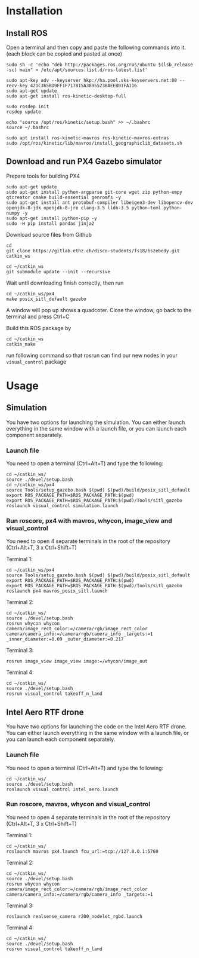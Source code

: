 # Installation
## Install ROS
Open a terminal and then copy and paste the following commands into it. (each block can be copied and pasted at once)
```
sudo sh -c 'echo "deb http://packages.ros.org/ros/ubuntu $(lsb_release -sc) main" > /etc/apt/sources.list.d/ros-latest.list'
```
```
sudo apt-key adv --keyserver hkp://ha.pool.sks-keyservers.net:80 --recv-key 421C365BD9FF1F717815A3895523BAEEB01FA116
sudo apt-get update
sudo apt-get install ros-kinetic-desktop-full
```
```
sudo rosdep init
rosdep update
```
```
echo "source /opt/ros/kinetic/setup.bash" >> ~/.bashrc
source ~/.bashrc
```
```
sudo apt install ros-kinetic-mavros ros-kinetic-mavros-extras
sudo /opt/ros/kinetic/lib/mavros/install_geographiclib_datasets.sh
```

## Download and run PX4 Gazebo simulator
Prepare tools for building PX4
```
sudo apt-get update
sudo apt-get install python-argparse git-core wget zip python-empy qtcreator cmake build-essential genromfs -y
sudo apt-get install ant protobuf-compiler libeigen3-dev libopencv-dev openjdk-8-jdk openjdk-8-jre clang-3.5 lldb-3.5 python-toml python-numpy -y
sudo apt-get install python-pip -y
sudo -H pip install pandas jinja2
```
Download source files from Github
```
cd
git clone https://gitlab.ethz.ch/disco-students/fs18/bszebedy.git catkin_ws
```
```
cd ~/catkin_ws
git submodule update --init --recursive
```
Wait until downloading finish correctly, then run
```
cd ~/catkin_ws/px4
make posix_sitl_default gazebo
```
A window will pop up shows a quadcoter. Close the window, go back to the terminal and press Ctrl+C

Build this ROS package by
```
cd ~/catkin_ws
catkin_make
```
run following command so that rosrun can find our new nodes in your ```visual_control``` package

# Usage
## Simulation
You have two options for launching the simulation. You can either launch everything in the same window with a launch file, or you can launch each component separately.

### Launch file
You need to open a terminal (Ctrl+Alt+T) and type the following:

```
cd ~/catkin_ws/
source ./devel/setup.bash
cd ~/catkin_ws/px4
source Tools/setup_gazebo.bash $(pwd) $(pwd)/build/posix_sitl_default
export ROS_PACKAGE_PATH=$ROS_PACKAGE_PATH:$(pwd)
export ROS_PACKAGE_PATH=$ROS_PACKAGE_PATH:$(pwd)/Tools/sitl_gazebo
roslaunch visual_control simulation.launch
```

### Run roscore, px4 with mavros, whycon, image_view and visual_control
You need to open 4 separate terminals in the root of the repository (Ctrl+Alt+T, 3 x Ctrl+Shift+T)


Terminal 1:
```
cd ~/catkin_ws/px4
source Tools/setup_gazebo.bash $(pwd) $(pwd)/build/posix_sitl_default
export ROS_PACKAGE_PATH=$ROS_PACKAGE_PATH:$(pwd)
export ROS_PACKAGE_PATH=$ROS_PACKAGE_PATH:$(pwd)/Tools/sitl_gazebo
roslaunch px4 mavros_posix_sitl.launch
```
Terminal 2:
```
cd ~/catkin_ws/
source ./devel/setup.bash
rosrun whycon whycon camera/image_rect_color:=/camera/rgb/image_rect_color camera/camera_info:=/camera/rgb/camera_info _targets:=1 _inner_diameter:=0.09 _outer_diameter:=0.217
```
Terminal 3:
```
rosrun image_view image_view image:=/whycon/image_out
```
Terminal 4:
```
cd ~/catkin_ws/
source ./devel/setup.bash
rosrun visual_control takeoff_n_land
```
## Intel Aero RTF drone
You have two options for launching the code on the Intel Aero RTF drone. You can either launch everything in the same window with a launch file, or you can launch each component separately.

### Launch file
You need to open a terminal (Ctrl+Alt+T) and type the following:


```
cd ~/catkin_ws/
source ./devel/setup.bash
roslaunch visual_control intel_aero.launch
```

### Run roscore, mavros, whycon and visual_control
You need to open 4 separate terminals in the root of the repository (Ctrl+Alt+T, 3 x Ctrl+Shift+T)


Terminal 1:
```
cd ~/catkin_ws/
roslaunch mavros px4.launch fcu_url:=tcp://127.0.0.1:5760
```
Terminal 2:
```
cd ~/catkin_ws/
source ./devel/setup.bash
rosrun whycon whycon camera/image_rect_color:=/camera/rgb/image_rect_color camera/camera_info:=/camera/rgb/camera_info _targets:=1
```
Terminal 3:
```
roslaunch realsense_camera r200_nodelet_rgbd.launch
```
Terminal 4:
```
cd ~/catkin_ws/
source ./devel/setup.bash
rosrun visual_control takeoff_n_land
```
